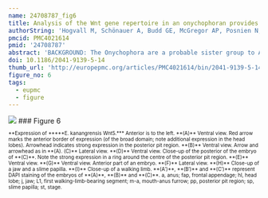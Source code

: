```yaml
---
name: 24708787_fig6
title: Analysis of the Wnt gene repertoire in an onychophoran provides new insights into the evolution of segmentation.
authorString: 'Hogvall M, Schönauer A, Budd GE, McGregor AP, Posnien N, Janssen R.'
pmcid: PMC4021614
pmid: '24708787'
abstract: 'BACKGROUND: The Onychophora are a probable sister group to Arthropoda, one of the most intensively studied animal phyla from a developmental perspective. Pioneering work on the fruit fly Drosophila melanogaster and subsequent investigation of other arthropods has revealed important roles for Wnt genes during many developmental processes in these animals. RESULTS: We screened the embryonic transcriptome of the onychophoran Euperipatoides kanangrensis and found that at least 11 Wnt genes are expressed during embryogenesis. These genes represent 11 of the 13 known subfamilies of Wnt genes. CONCLUSIONS: Many onychophoran Wnt genes are expressed in segment polarity gene-like patterns, suggesting a general role for these ligands during segment regionalization, as has been described in arthropods. During early stages of development, Wnt2, Wnt4, and Wnt5 are expressed in broad multiple segment-wide domains that are reminiscent of arthropod gap and Hox gene expression patterns, which suggests an early instructive role for Wnt genes during E. kanangrensis segmentation.'
doi: 10.1186/2041-9139-5-14
thumb_url: 'http://europepmc.org/articles/PMC4021614/bin/2041-9139-5-14-6.gif'
figure_no: 6
tags:
  - eupmc
  - figure
---
```

<img src='http://europepmc.org/articles/PMC4021614/bin/2041-9139-5-14-6.jpg' style='max-height: 300px'>
### Figure 6
<p style='font-size: 10px;'>**Expression of *****E. kanangrensis Wnt5.*** Anterior is to the left. **(A)** Ventral view. Red arrow marks the anterior border of expression (of the broad domain; note additional expression in the head lobes). Arrowhead indicates strong expression in the posterior pit region. **(B)** Ventral view. Arrow and arrowhead as in **(A). (C)** Lateral view. **(D)** Ventral view. Close-up of the posterior of the embryo of **(C)**. Note the strong expression in a ring around the centre of the posterior pit region. **(E)** Ventral view. **(G)** Ventral view. Anterior part of an embryo. **(F)** Lateral view. **(H)** Close-up of a jaw and a slime papilla. **(I)** Close-up of a walking limb. **(A′)**, **(B′)** and **(C′)** represent DAPI staining of the embryos of **(A)**, **(B)** and **(C)**. a, anus; fap, frontal appendage; hl, head lobe; j, jaw; L1, first walking-limb-bearing segment; m-a, mouth-anus furrow; pp, posterior pit region; sp, slime papilla; st, stage.</p>